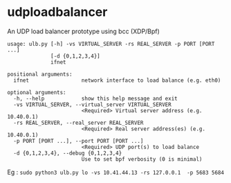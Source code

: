 # udploadbalancer
An UDP load balancer prototype using bcc (XDP/Bpf)

```
usage: ulb.py [-h] -vs VIRTUAL_SERVER -rs REAL_SERVER -p PORT [PORT ...]
              [-d {0,1,2,3,4}]
              ifnet

positional arguments:
  ifnet                 network interface to load balance (e.g. eth0)

optional arguments:
  -h, --help            show this help message and exit
  -vs VIRTUAL_SERVER, --virtual_server VIRTUAL_SERVER
                        <Required> Virtual server address (e.g. 10.40.0.1)
  -rs REAL_SERVER, --real_server REAL_SERVER
                        <Required> Real server address(es) (e.g. 10.40.0.1)
  -p PORT [PORT ...], --port PORT [PORT ...]
                        <Required> UDP port(s) to load balance
  -d {0,1,2,3,4}, --debug {0,1,2,3,4}
                        Use to set bpf verbosity (0 is minimal)
```
Eg : `sudo python3 ulb.py lo -vs 10.41.44.13 -rs 127.0.0.1  -p 5683 5684`
 
